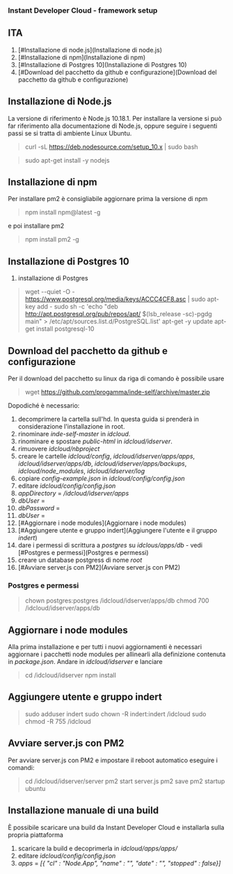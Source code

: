 ### Instant Developer Cloud - framework setup

## ITA
1. [#Installazione di node.js](Installazione di node.js)
1. [#Installazione di npm](Installazione di npm)
1. [#Installazione di Postgres 10](Installazione di Postgres 10)
1. [#Download del pacchetto da github e configurazione](Download del pacchetto da github e configurazione)

## Installazione di Node.js
La versione di riferimento è Node.js 10.18.1. Per installare la versione si può far riferimento alla documentazione di Node.js, oppure seguire i seguenti passi se si tratta di ambiente Linux Ubuntu.

> curl -sL https://deb.nodesource.com/setup_10.x | sudo bash

> sudo apt-get install -y nodejs

## Installazione di npm
Per installare pm2 è consigliabile aggiornare prima la versione di npm

> npm install npm@latest -g

e poi installare pm2

> npm install pm2 -g

## Installazione di Postgres 10
1. installazione di Postgres

> wget --quiet -O - https://www.postgresql.org/media/keys/ACCC4CF8.asc | sudo apt-key add -
> sudo sh -c 'echo "deb http://apt.postgresql.org/pub/repos/apt/ $(lsb_release -sc)-pgdg main" > /etc/apt/sources.list.d/PostgreSQL.list'
> apt-get -y update
> apt-get install postgresql-10

## Download del pacchetto da github e configurazione
Per il download del pacchetto su linux da riga di comando è possibile usare 

> wget https://github.com/progamma/inde-self/archive/master.zip

Dopodiché è necessario:
1. decomprimere la cartella sull'hd. In questa guida si prenderà in considerazione l'installazione in root.
1. rinominare *inde-self-master* in *idcloud*.
1. rinominare e spostare *public-html* in *idcloud/idserver*.
1. rimuovere *idcloud/nbproject*
1. creare le cartelle *idcloud/config*, *idcloud/idserver/apps/apps*, *idcloud/idserver/apps/db*, *idcloud/idserver/apps/backups*, *idcloud/node_modules*, *idcloud/idserver/log*
1. copiare *config-example.json* in *idcloud/config/config.json*
1. editare *idcloud/config/config.json*
  1. *appDirectory* = */idcloud/idserver/apps*
  1. *dbUser* = *<postgres username>*
  1. *dbPassword* = *<postgres password>*
  1. *dbUser* = *<postgres username>*
1. [#Aggiornare i node modules](Aggiornare i node modules)
1. [#Aggiungere utente e gruppo indert](Aggiungere l'utente e il gruppo *indert*)
1. dare i permessi di scrittura a *postgres* su *idclous/apps/db* - vedi [#Postgres e permessi](Postgres e permessi)
1. creare un database postgress di nome *root*
1. [#Avviare server.js con PM2](Avviare server.js con PM2)
 
### Postgres e permessi
> chown postgres:postgres /idcloud/idserver/apps/db
> chmod 700 /idcloud/idserver/apps/db

## Aggiornare i node modules
Alla prima installazione e per tutti i nuovi aggiornamenti è necessari aggiornare i pacchetti node modules per allinearli alla definizione contenuta in *package.json*.
Andare in *idcloud/idserver* e lanciare

> cd /idcloud/idserver
> npm install

## Aggiungere utente e gruppo indert

> sudo adduser indert
> sudo chown -R indert:indert /idcloud
> sudo chmod -R 755 /idcloud

## Avviare server.js con PM2
Per avviare server.js con PM2 e impostare il reboot automatico eseguire i comandi:

> cd /idcloud/idserver/server
> pm2 start server.js
> pm2 save
> pm2 startup ubuntu

## Installazione manuale di una build
È possibile scaricare una build da Instant Developer Cloud e installarla sulla propria piattaforma

1. scaricare la build e decoprimerla in *idcloud/apps/apps/<app-name>*
1. editare *idcloud/config/config.json*
  1. *apps* = *[{ "cl" : "Node.App", "name" : "<app-name>", "date" : "<current-date in ISO string>", "stopped" : false}]*
